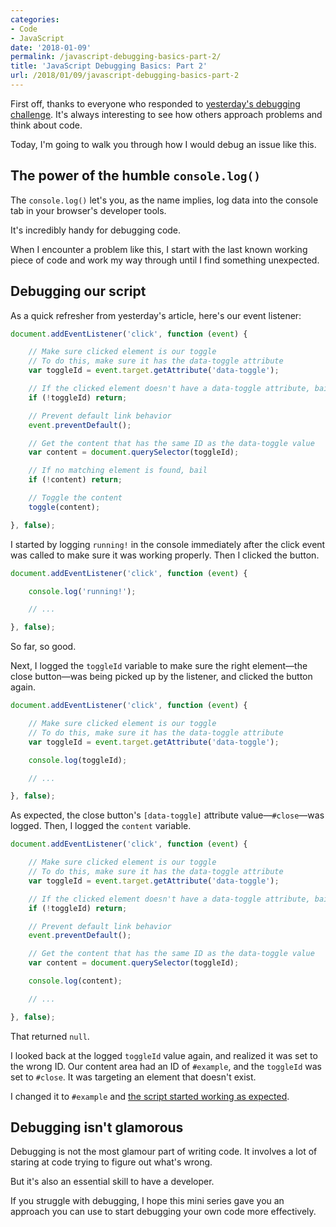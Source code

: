 ```yaml
---
categories:
- Code
- JavaScript
date: '2018-01-09'
permalink: /javascript-debugging-basics-part-2/
title: 'JavaScript Debugging Basics: Part 2'
url: /2018/01/09/javascript-debugging-basics-part-2
---
```


First off, thanks to everyone who responded to [yesterday's debugging challenge](/javascript-debugging-basics-part-1/). It's always interesting to see how others approach problems and think about code.

Today, I'm going to walk you through how I would debug an issue like this.

## The power of the humble `console.log()`

The `console.log()` let's you, as the name implies, log data into the console tab in your browser's developer tools.

It's incredibly handy for debugging code.

When I encounter a problem like this, I start with the last known working piece of code and work my way through until I find something unexpected.

## Debugging our script

As a quick refresher from yesterday's article, here's our event listener:

```js
document.addEventListener('click', function (event) {

    // Make sure clicked element is our toggle
    // To do this, make sure it has the data-toggle attribute
    var toggleId = event.target.getAttribute('data-toggle');

    // If the clicked element doesn't have a data-toggle attribute, bail
    if (!toggleId) return;

    // Prevent default link behavior
    event.preventDefault();

    // Get the content that has the same ID as the data-toggle value
    var content = document.querySelector(toggleId);

    // If no matching element is found, bail
    if (!content) return;

    // Toggle the content
    toggle(content);

}, false);
```

I started by logging `running!` in the console immediately after the click event was called to make sure it was working properly. Then I clicked the button.

```js
document.addEventListener('click', function (event) {

    console.log('running!');

    // ...

}, false);
```

So far, so good.

Next, I logged the `toggleId` variable to make sure the right element&mdash;the close button&mdash;was being picked up by the listener, and clicked the button again.

```js
document.addEventListener('click', function (event) {

    // Make sure clicked element is our toggle
    // To do this, make sure it has the data-toggle attribute
    var toggleId = event.target.getAttribute('data-toggle');

    console.log(toggleId);

    // ...

}, false);
```

As expected, the close button's `[data-toggle]` attribute value&mdash;`#close`&mdash;was logged. Then, I logged the `content` variable.

```js
document.addEventListener('click', function (event) {

    // Make sure clicked element is our toggle
    // To do this, make sure it has the data-toggle attribute
    var toggleId = event.target.getAttribute('data-toggle');

    // If the clicked element doesn't have a data-toggle attribute, bail
    if (!toggleId) return;

    // Prevent default link behavior
    event.preventDefault();

    // Get the content that has the same ID as the data-toggle value
    var content = document.querySelector(toggleId);

    console.log(content);

    // ...

}, false);
```

That returned `null`.

I looked back at the logged `toggleId` value again, and realized it was set to the wrong ID. Our content area had an ID of `#example`, and the `toggleId` was set to `#close`. It was targeting an element that doesn't exist.

I changed it to `#example` and [the script started working as expected](https://jsfiddle.net/cferdinandi/yje424xt/20/).

## Debugging isn't glamorous

Debugging is not the most glamour part of writing code. It involves a lot of staring at code trying to figure out what's wrong.

But it's also an essential skill to have a developer.

If you struggle with debugging, I hope this mini series gave you an approach you can use to start debugging your own code more effectively.
